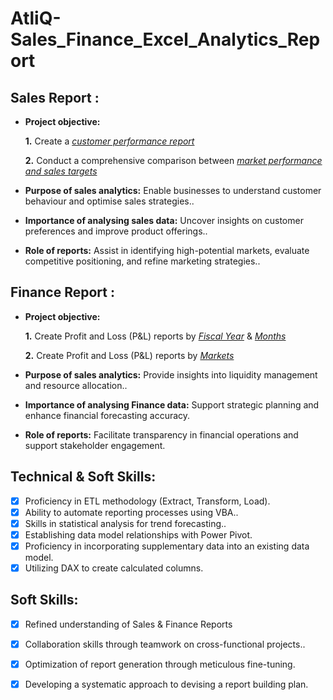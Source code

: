 # AtliQ-Sales_Finance_Excel_Analytics_Report
## Sales Report :


- **Project objective:** 

    **1.** Create a _[customer performance report](https://github.com/Swastika9938/AtliQ-Sales_Finance_Excel_Analytics_Report/blob/main/Customer%20Performance%20Report.pdf)_ 

    **2.** Conduct a comprehensive comparison between _[market performance and sales targets](https://github.com/Swastika9938/AtliQ-Sales_Finance_Excel_Analytics_Report/blob/main/Market%20Performance%20vs%20Target%20Report.pdf)_

- **Purpose of sales analytics:** Enable businesses to understand customer behaviour and optimise sales strategies..

- **Importance of analysing sales data:** Uncover insights on customer preferences and improve product offerings..

- **Role of reports:** Assist in identifying high-potential markets, evaluate competitive positioning, and refine marketing strategies..


## Finance Report :

- **Project objective:** 

    **1.** Create Profit and Loss (P&L) reports by _[Fiscal Year](https://github.com/Swastika9938/AtliQ-Sales_Finance_Excel_Analytics_Report/blob/main/P%26L%20Statement%20by%20Fiscal%20Year.pdf)_ & _[Months](https://github.com/Swastika9938/AtliQ-Sales_Finance_Excel_Analytics_Report/blob/main/P%26L%20Statement%20by%20Months.pdf)_ 

   **2.** Create Profit and Loss (P&L) reports by _[Markets](https://github.com/Swastika9938/AtliQ-Sales_Finance_Excel_Analytics_Report/blob/main/P%26L%20Satement%20by%20Markets.pdf)_

- **Purpose of sales analytics:** Provide insights into liquidity management and resource allocation..

- **Importance of analysing Finance data:** Support strategic planning and enhance financial forecasting accuracy.

- **Role of reports:** Facilitate transparency in financial operations and support stakeholder engagement.


## Technical & Soft Skills:
- [x]	Proficiency in ETL methodology (Extract, Transform, Load).
- [x]	Ability to automate reporting processes using VBA..
- [x]	Skills in statistical analysis for trend forecasting..
- [x]	Establishing data model relationships with Power Pivot.
- [x]	Proficiency in incorporating supplementary data into an existing data model.
- [x]	Utilizing DAX to create calculated columns.

## Soft Skills:
- [x]	Refined understanding of Sales & Finance Reports
- [x]	Collaboration skills through teamwork on cross-functional projects..
- [x]	Optimization of report generation through meticulous fine-tuning.
- [x]	Developing a systematic approach to devising a report building plan.


